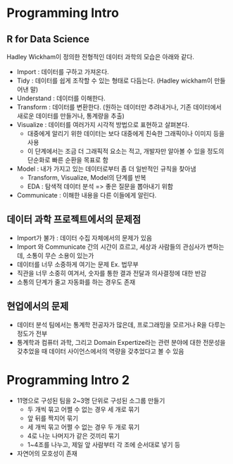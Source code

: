 # Programming Intro

## R for Data Science
 Hadley Wickham이 정의한 전형적인 데이터 과학의 모습은 아래와 같다.
  * Import : 데이터를 구하고 가져온다.
  * Tidy : 데이터를 쉽게 조작할 수 있는 형태로 다듬는다. (Hadley wickham이 만들어낸 말)
  * Understand : 데이터를 이해한다.
  * Transform : 데이터를 변환한다. (원하는 데이터만 추려내거나, 기존 데이터에서 새로운 데이터를 만들거나, 통계량을 추출)
  * Visualize : 데이터를 여러가지 시각적 방법으로 표현하고 살펴본다.
    - 대중에게 알리기 위한 데이터는 보다 대중에게 친숙한 그래픽이나 이미지 등을 사용
    - 이 단계에서는 조금 더 그래픽적 요소는 적고, 개발자만 알아볼 수 있을 정도의 단순화로 빠른 순환을 목표로 함
  * Model : 내가 가지고 있는 데이터로부터 좀 더 일반적인 규칙을 찾아냄
    - Transform, Visualize, Model의 단계를 반복
    - EDA : 탐색적 데이터 분석 => 좋은 질문을 뽑아내기 위함
  * Communicate : 이해한 내용을 다른 이들에게 알린다.

## 데이터 과학 프로젝트에서의 문제점
  * Import가 불가 : 데이터 수집 자체에서의 문제가 있음
  * Import 와 Communicate 간의 시간이 흐르고, 세상과 사람들의 관심사가 변하는데, 소통이 무슨 소용이 있는가
  * 데이터를 너무 소중하게 여기는 문제 Ex. 법무부
  * 직관을 너무 소중히 여겨서, 숫자를 통한 결과 전달과 의사결정에 대한 반감
  * 소통의 단계가 줄고 자동화를 하는 경우도 존재
 
## 현업에서의 문제
  * 데이터 분석 팀에서는 통계학 전공자가 많은데, 프로그래밍을 모르거나 R을 다루는 정도가 전부
  * 통계학과 컴퓨터 과학, 그리고 Domain Expertize라는 관련 분야에 대한 전문성을 갖추었을 때 데이터 사이언스에서의 역량을 갖추었다고 볼 수 있음
  
# Programming Intro 2
  * 11명으로 구성된 팀을 2~3명 단위로 구성된 소그룹 만들기
    - 두 개씩 묶고 어쩔 수 없는 경우 세 개로 묶기
    - 앞 뒤를 짝지어 묶기
    - 세 개씩 묶고 어쩔 수 없는 경우 두 개로 묶기
    - 4로 나눈 나머지가 같은 것끼리 묶기
    - 1~4조를 나누고, 제일 앞 사람부터 각 조에 순서대로 넣기 등
  * 자연어의 모호성이 존재
  
